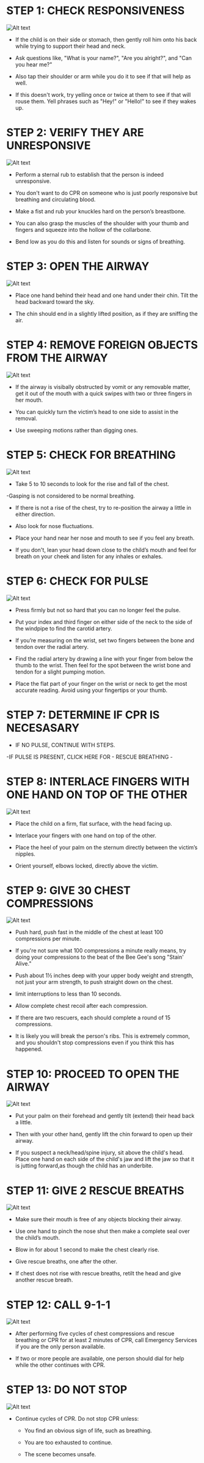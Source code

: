# STEP 1: CHECK RESPONSIVENESS

![Alt text](/Images/AdultCPR/adultCPR22.jpg)

- If the child is on their side or stomach, then gently roll him onto his back while trying to support their head and neck.

- Ask questions like, "What is your name?", "Are you alright?", and "Can you hear me?"

- Also tap their shoulder or arm while you do it to see if that will help as well.

- If this doesn't work, try yelling once or twice at them to see if that will rouse them. Yell phrases such as "Hey!" or "Hello!" to see if they wakes up.

# STEP 2: VERIFY THEY ARE UNRESPONSIVE

![Alt text](/Images/AdultCPR/adultCPR23.jpg)

- Perform a sternal rub to establish that the person is indeed unresponsive.

- You don't want to do CPR on someone who is just poorly responsive but breathing and circulating blood.

- Make a fist and rub your knuckles hard on the person’s breastbone.

- You can also grasp the muscles of the shoulder with your thumb and fingers and squeeze into the hollow of the collarbone. 

- Bend low as you do this and listen for sounds or signs of breathing.

# STEP 3: OPEN THE AIRWAY

![Alt text](/Images/AdultCPR/adultCPR25.jpg)

- Place one hand behind their head and one hand under their chin. Tilt the head backward toward the sky.

- The chin should end in a slightly lifted position, as if they are sniffing the air.

# STEP 4: REMOVE FOREIGN OBJECTS FROM THE AIRWAY

![Alt text](/Images/AdultCPR/adultCPR26.jpg)

- If the airway is visibally obstructed by vomit or any removable matter, get it out of the mouth with a quick swipes with two or three fingers in her mouth.

- You can quickly turn the victim’s head to one side to assist in the removal.

- Use sweeping motions rather than digging ones.

# STEP 5: CHECK FOR BREATHING 

![Alt text](/Images/AdultCPR/adultCPR27.jpg)

- Take 5 to 10 seconds to look for the rise and fall of the chest.

-Gasping is not considered to be normal breathing.

- If there is not a rise of the chest, try to re-position the airway a little in either direction.

- Also look for nose fluctuations.

- Place your hand near her nose and mouth to see if you feel any breath.

- If you don't, lean your head down close to the child’s mouth and feel for breath on your cheek and listen for any inhales or exhales.

# STEP 6: CHECK FOR PULSE

![Alt text](/Images/AdultShock/adultShock7.jpg)

- Press firmly but not so hard that you can no longer feel the pulse.

- Put your index and third finger on either side of the neck to the side of the windpipe to find the carotid artery.

- If you’re measuring on the wrist, set two fingers between the bone and tendon over the radial artery.

- Find the radial artery by drawing a line with your finger from below the thumb to the wrist. Then feel for the spot between the wrist bone and tendon for a slight pumping motion.

- Place the flat part of your finger on the wrist or neck to get the most accurate reading. Avoid using your fingertips or your thumb.

# STEP 7: DETERMINE IF CPR IS NECESASARY

- IF NO PULSE, CONTINUE WITH STEPS.

-IF PULSE IS PRESENT, CLICK HERE FOR                - RESCUE BREATHING -

# STEP 8: INTERLACE FINGERS WITH ONE HAND ON TOP OF THE OTHER

![Alt text](/Images/AdultCPR/adultCPR15.jpg)

- Place the child on a firm, flat surface, with the head facing up.

- Interlace your fingers with one hand on top of the other.

- Place the heel of your palm on the sternum directly between the victim’s nipples.

- Orient yourself, elbows locked, directly above the victim.

# STEP 9: GIVE 30 CHEST COMPRESSIONS

![Alt text](/Images/ChildCPR/childCPR10.jpg)

- Push hard, push fast in the middle of the chest at least 100 compressions per minute.

- If you're not sure what 100 compressions a minute really means, try doing your compressions to the beat of the Bee Gee's song "Stain' Alive."

- Push about 1½ inches deep with your upper body weight and strength, not just your arm strength, to push straight down on the chest.

- limit interruptions to less than 10 seconds.

- Allow complete chest recoil after each compression.

- If there are two rescuers, each should complete a round of 15 compressions.

- It is likely you will break the person's ribs. This is extremely common, and you shouldn't stop compressions even if you think this has happened.

# STEP 10: PROCEED TO OPEN THE AIRWAY

![Alt text](/Images/AdultCPR/adultCPR28.jpg)

- Put your palm on their forehead and gently tilt (extend) their head back a little. 

- Then with your other hand, gently lift the chin forward to open up their airway.

- If you suspect a neck/head/spine injury, sit above the child's head. Place one hand on each side of the child's jaw and lift the jaw so that it is jutting forward,as though the child has an underbite.

# STEP 11: GIVE 2 RESCUE BREATHS

![Alt text](/Images/ChildChoking/childChoking12.jpg)

- Make sure their mouth is free of any objects blocking their airway. 

- Use one hand to pinch the nose shut then make a complete seal over the child’s mouth.

- Blow in for about 1 second to make the chest clearly rise.

- Give rescue breaths, one after the other.

- If chest does not rise with rescue breaths, retilt the head and give another rescue breath.

# STEP 12: CALL 9-1-1

![Alt text](/Images/AdultCPR/adultCPR2.jpg)

- After performing five cycles of chest compressions and rescue breathing or CPR for at least 2 minutes of CPR,  call Emergency Services if you are the only person available.

- If two or more people are available, one person should dial for help while the other continues with CPR.

# STEP 13: DO NOT STOP

![Alt text](/Images/ChildCPR/childCPR9.jpg)

- Continue cycles of CPR. Do not stop CPR unless:

    - You find an obvious sign of life,
    such as breathing.

    - You are too exhausted to continue.

    - The scene becomes unsafe.
